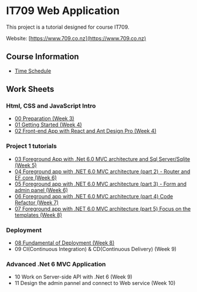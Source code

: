 # IT709 Web Application

This project is a tutorial designed for course IT709.

Website: [https://www.709.co.nz](https://www.709.co.nz)

## Course Information

- [Time Schedule](docs/TIMESCHEDULE.md)

## Work Sheets

### Html, CSS and JavaScript Intro

- [00 Preparation (Week 3)](docs/Tutorials/00_preparation.md)
- [01 Getting Started (Week 4)](docs/Tutorials/01_getting_started.md)
- [02 Front-end App with React and Ant Design Pro (Week 4)](docs/Tutorials/02_frontend_with_react_antd_pro.md)

### Project 1 tutorials

- [03 Foreground App with .Net 6.0 MVC architecture and Sql Server/Sqlite (Week 5)](docs/Tutorials/03_foreground_app_with_net_6_mvc_architecture_and_sql_server_sqlite.md)
- [04 Foreground app with .NET 6.0 MVC architecture (part 2) - Router and EF core (Week 6)](docs/Tutorials/04_foreground_app_with_net_6_mvc_architecture_router_ef_core.md)
- [05 Foreground app with .NET 6.0 MVC architecture (part 3) - Form and admin panel (Week 6)](docs/Tutorials/05_foreground_app_with_net_6_mvc_architecture_form.md)
- [06 Foreground app with .NET 6.0 MVC architecture (part 4) Code Refactor (Week 7)](docs/Tutorials/06_foreground_app_with_net_6_mvc_architecture_code_refactor.md)
- [07 Foreground app with .NET 6.0 MVC architecture (part 5) Focus on the templates (Week 8)](docs/Tutorials/06_foreground_app_with_net_6_mvc_architecture_code_refactor.md)

### Deployment

- [08 Fundamental of Deployment (Week 8)](docs/Tutorials/08_fundamental_of_deployment.md)
- 09 CI(Continuous Integration) & CD(Continuous Delivery) (Week 9)

### Advanced .Net 6 MVC Application

- 10 Work on Server-side API with .Net 6 (Week 9)
- 11 Design the admin pannel and connect to Web service (Week 10)
